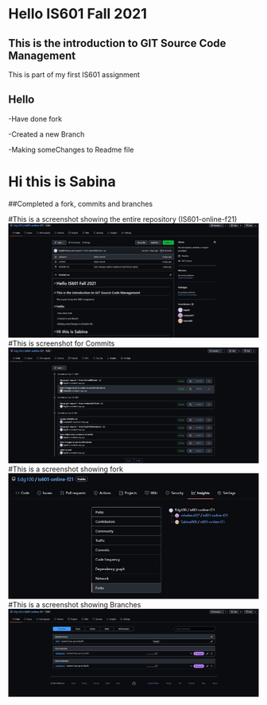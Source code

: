 # Hello IS601 Fall 2021
## This is the introduction to GIT Source Code Management
This is part of my first IS601 assignment
## Hello 
-Have done fork

-Created a new Branch

-Making someChanges to Readme file

# Hi this is Sabina
##Completed a fork, commits and branches

#This is a screenshot showing the entire repository (IS601-online-f21)
![Repository_Git_Introduction_Assignment1](Repository_Git_Introduction_Assigment1.jpg)
#This is screenshot for Commits
![Commits](Commits.jpg)
#This is a screenshot showing fork
![Forks](Forks.jpg)
#This is a screenshot showing Branches
![Branch](Branches.jpg)

